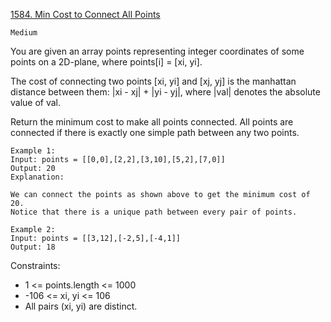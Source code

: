 [1584. Min Cost to Connect All Points](https://leetcode.com/problems/min-cost-to-connect-all-points/)

`Medium`

You are given an array points representing integer coordinates of some points on a 2D-plane, where points[i] = [xi, yi].

The cost of connecting two points [xi, yi] and [xj, yj] is the manhattan distance between them: |xi - xj| + |yi - yj|, where |val| denotes the absolute value of val.

Return the minimum cost to make all points connected. All points are connected if there is exactly one simple path between any two points.

```
Example 1:
Input: points = [[0,0],[2,2],[3,10],[5,2],[7,0]]
Output: 20
Explanation: 

We can connect the points as shown above to get the minimum cost of 20.
Notice that there is a unique path between every pair of points.

Example 2:
Input: points = [[3,12],[-2,5],[-4,1]]
Output: 18
```

Constraints:

- 1 <= points.length <= 1000
- -106 <= xi, yi <= 106
- All pairs (xi, yi) are distinct.